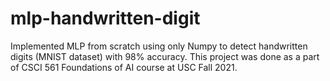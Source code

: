 # mlp-handwritten-digit
Implemented MLP from scratch using only Numpy to detect handwritten digits (MNIST dataset) with 98% accuracy.
This project was done as a part of CSCI 561 Foundations of AI course at USC Fall 2021.
